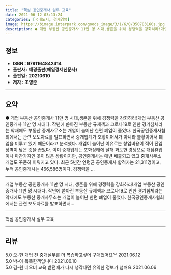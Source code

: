 ```yaml
---
title: "핵심 공인중개사 실무 교육"
date: 2021-06-12 03:13:24
categories: [국내도서, 경제경영]
image: https://bimage.interpark.com/goods_image/3/1/6/0/350783160s.jpg
description: ● 개업 부동산 공인중개사 11만 명 시대,생존을 위해 경쟁력을 강화하라!개업 부동산 공인중개사 11만 명 시대다. 작년에 쏟아진 부동산 규제책과 코로나19로 인한 경기침체라는 악재에도 부동산 중개사무소는 개업이 늘어난 한편 폐업이 줄었다. 한국공인중개사협회에서는 관련 보도자료를 발표
---
```


## **정보**

- **ISBN : 9791164842414**
- **출판사 : 매경출판(매일경제신문사)**
- **출판일 : 20210610**
- **저자 : 조영준**

------



## **요약**

●  개업 부동산 공인중개사 11만 명 시대,생존을 위해 경쟁력을 강화하라!개업 부동산 공인중개사 11만 명 시대다. 작년에 쏟아진 부동산 규제책과 코로나19로 인한 경기침체라는 악재에도 부동산 중개사무소는 개업이 늘어난 한편 폐업이 줄었다. 한국공인중개사협회에서는 관련 보도자료를 발표하면서 중개업계가 호황이어서가 아니라 불황이어서 폐업을 미루고 있기 때문이라고 분석했다. 개업이 늘어난 이유로는 창업비용이 적어 진입장벽이 낮은 것을 꼽았다. 이미 중개업계는 포화상태에 달해 과도한 경쟁으로 개점휴업이나 마찬가지인 곳이 많은 상황이지만, 공인중개사는 매년 배출되고 있고 중개사무소 개업도 꾸준히 이뤄지고 있다. 최근 5년간 연평균 공인중개사 합격자는 21,311명이고, 누적 공인중개사는 466,586명이다. 경쟁력을 ...

------

개업 부동산 공인중개사 11만 명 시대,
생존을 위해 경쟁력을 강화하라!개업 부동산 공인중개사 11만 명 시대다. 작년에 쏟아진 부동산 규제책과 코로나19로 인한 경기침체라는 악재에도 부동산 중개사무소는 개업이 늘어난 한편 폐업이 줄었다. 한국공인중개사협회에서는 관련 보도자료를 발표하면서... 

------


핵심 공인중개사 실무 교육 

------


## **리뷰** 

5.0 오-현 개업 전 중개실무를 더 복습하고싶어 구매했어요^^ 2021.06.12 <br/>5.0 박-아 똑똑한책입니다 2021.06.10 <br/>5.0 김-원 네오비 교육 받던때가 다시 생각나면 유익한 정보가 넘쳐요 2021.06.06 <br/>
